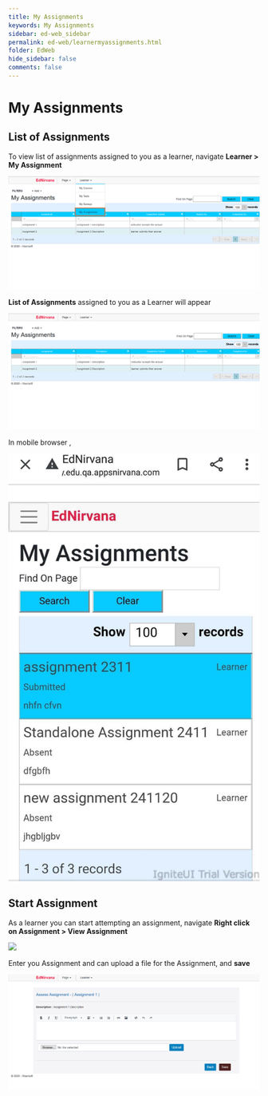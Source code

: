 ```yaml
---
title: My Assignments
keywords: My Assignments
sidebar: ed-web_sidebar
permalink: ed-web/learnermyassignments.html
folder: EdWeb
hide_sidebar: false
comments: false
---
```


# My Assignments

##  List of Assignments

To view list of assignments assigned to you as a learner, navigate **Learner > My Assignment**

![](/images/learnerassignmentmenu.png)

**List of Assignments** assigned to you as a Learner will appear

![](/images/learnerassignmentlist.png)

In mobile browser ,

![](/images/learnerassignmentlistmobile.jpg)



## Start Assignment

As a learner you can start attempting an assignment, navigate **Right click on Assignment > View Assignment**

![](/images/learnerstartassignmentpath.png)

Enter you Assignment and can upload a file for the Assignment, and **save**

![](/images/learnerstartassignment.png)
